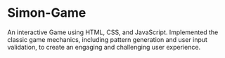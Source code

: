 # Simon-Game

An interactive Game using HTML, CSS, and JavaScript. Implemented the classic game mechanics, including pattern generation and user input validation, to create an engaging and challenging user experience.
